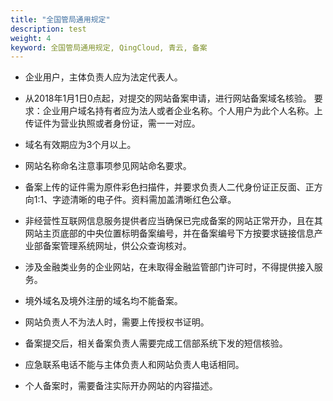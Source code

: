 ```yaml
---
title: "全国管局通用规定"
description: test
weight: 4
keyword: 全国管局通用规定, QingCloud, 青云, 备案
---
```




* 企业用户，主体负责人应为法定代表人。

* 从2018年1月1日0点起，对提交的网站备案申请，进行网站备案域名核验。
   要求：企业用户域名持有者应为法人或者企业名称。个人用户为此个人名称。上传证件为营业执照或者身份证，需一一对应。

* 域名有效期应为3个月以上。

* 网站名称命名注意事项参见网站命名要求。

* 备案上传的证件需为原件彩色扫描件，并要求负责人二代身份证正反面、正方向1:1、字迹清晰的电子件。资料需加盖清晰红色公章。

* 非经营性互联网信息服务提供者应当确保已完成备案的网站正常开办，且在其网站主页底部的中央位置标明备案编号，并在备案编号下方按要求链接信息产业部备案管理系统网址，供公众查询核对。

* 涉及金融类业务的企业网站，在未取得金融监管部门许可时，不得提供接入服务。

* 境外域名及境外注册的域名均不能备案。

* 网站负责人不为法人时，需要上传授权书证明。

* 备案提交后，相关备案负责人需要完成工信部系统下发的短信核验。

* 应急联系电话不能与主体负责人和网站负责人电话相同。

* 个人备案时，需要备注实际开办网站的内容描述。
